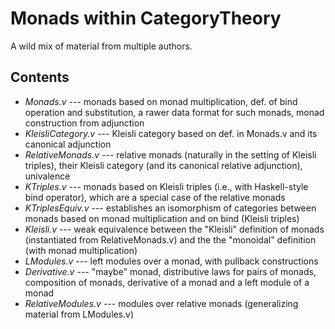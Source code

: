 Monads within CategoryTheory
============================

A wild mix of material from multiple authors.

## Contents

* *Monads.v* --- monads based on monad multiplication, def. of bind operation and substitution, a rawer data format for such monads, monad construction from adjunction
* *KleisliCategory.v* --- Kleisli category based on def. in Monads.v and its canonical adjunction
* *RelativeMonads.v* --- relative monads (naturally in the setting of Kleisli triples), their Kleisli category (and its canonical relative adjunction), univalence
* *KTriples.v* --- monads based on Kleisli triples (i.e., with Haskell-style bind operator), which are a special case of the relative monads
* *KTriplesEquiv.v* --- establishes an isomorphism of categories between monads based on monad multiplication and on bind (Kleisli triples)
* *Kleisli.v* --- weak equivalence between the "Kleisli" definition of monads (instantiated from RelativeMonads.v) and the the "monoidal" definition (with monad multiplication)
* *LModules.v* --- left modules over a monad, with pullback constructions
* *Derivative.v* --- "maybe" monad, distributive laws for pairs of monads, composition of monads, derivative of a monad and a left module of a monad
* *RelativeModules.v* --- modules over relative monads (generalizing material from LModules.v)
